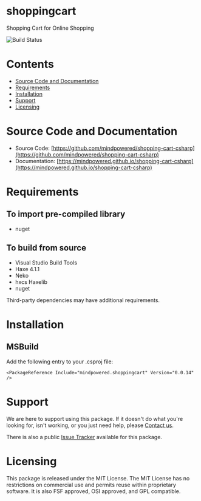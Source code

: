 
shoppingcart
============
Shopping Cart for Online Shopping

![Build Status](https://mindpowered.dev/assets/images/github-badges/build-passing.svg)

Contents
========

* [Source Code and Documentation](#source-code-and-documentation)
* [Requirements](#requirements)
* [Installation](#installation)
* [Support](#support)
* [Licensing](#licensing)

# Source Code and Documentation
- Source Code: [https://github.com/mindpowered/shopping-cart-csharp](https://github.com/mindpowered/shopping-cart-csharp)
- Documentation: [https://mindpowered.github.io/shopping-cart-csharp](https://mindpowered.github.io/shopping-cart-csharp)

# Requirements
## To import pre-compiled library
- nuget

## To build from source
- Visual Studio Build Tools
- Haxe 4.1.1
- Neko
- hxcs Haxelib
- nuget


Third-party dependencies may have additional requirements.

# Installation

## MSBuild

Add the following entry to your .csproj file:

```
<PackageReference Include="mindpowered.shoppingcart" Version="0.0.14" />
```


# Support
We are here to support using this package. If it doesn't do what you're looking for, isn't working, or you just need help, please [Contact us][contact].

There is also a public [Issue Tracker][bugs] available for this package.

# Licensing
This package is released under the MIT License. The MIT License has no restrictions on commercial use and permits reuse within proprietary software. It is also FSF approved, OSI approved, and GPL compatible.



[bugs]: https://github.com/mindpowered/shopping-cart-csharp/issues
[contact]: https://mindpowered.dev/support/?ref=shopping-cart-csharp/
[licensing]: https://mindpowered.dev/?ref=shopping-cart-csharp
[purchase]: https://mindpowered.dev/purchase/
